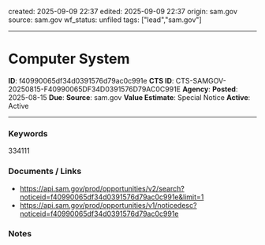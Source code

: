 created: 2025-09-09 22:37
edited: 2025-09-09 22:37
origin: sam.gov
source: sam.gov
wf_status: unfiled
tags: ["lead","sam.gov"]

---

# Computer System

**ID**: f40990065df34d0391576d79ac0c991e
**CTS ID**: CTS-SAMGOV-20250815-F40990065DF34D0391576D79AC0C991E
**Agency**: 
**Posted**: 2025-08-15
**Due**: 
**Source**: sam.gov
**Value Estimate**: Special Notice
**Active**: Active

---

### Keywords
334111

### Documents / Links
- <https://api.sam.gov/prod/opportunities/v2/search?noticeid=f40990065df34d0391576d79ac0c991e&limit=1>
- <https://api.sam.gov/prod/opportunities/v1/noticedesc?noticeid=f40990065df34d0391576d79ac0c991e>

### Notes


